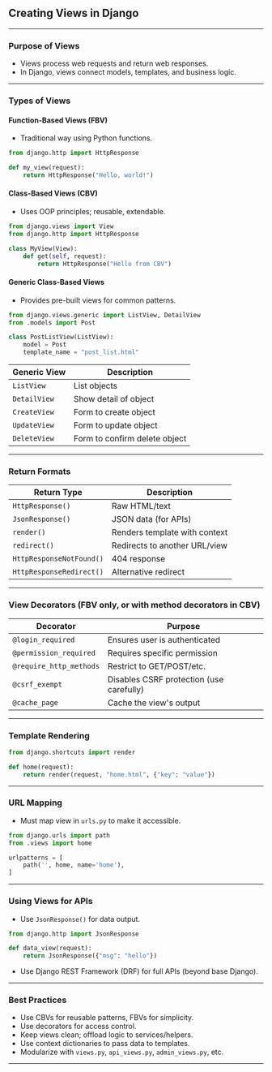 ## Creating Views in Django

---

### Purpose of Views

* Views process web requests and return web responses.
* In Django, views connect models, templates, and business logic.

---

### Types of Views

#### Function-Based Views (FBV)

* Traditional way using Python functions.

```python
from django.http import HttpResponse

def my_view(request):
    return HttpResponse("Hello, world!")
```

#### Class-Based Views (CBV)

* Uses OOP principles; reusable, extendable.

```python
from django.views import View
from django.http import HttpResponse

class MyView(View):
    def get(self, request):
        return HttpResponse("Hello from CBV")
```

#### Generic Class-Based Views

* Provides pre-built views for common patterns.

```python
from django.views.generic import ListView, DetailView
from .models import Post

class PostListView(ListView):
    model = Post
    template_name = "post_list.html"
```

| Generic View | Description                   |
| ------------ | ----------------------------- |
| `ListView`   | List objects                  |
| `DetailView` | Show detail of object         |
| `CreateView` | Form to create object         |
| `UpdateView` | Form to update object         |
| `DeleteView` | Form to confirm delete object |

---

### Return Formats

| Return Type              | Description                   |
| ------------------------ | ----------------------------- |
| `HttpResponse()`         | Raw HTML/text                 |
| `JsonResponse()`         | JSON data (for APIs)          |
| `render()`               | Renders template with context |
| `redirect()`             | Redirects to another URL/view |
| `HttpResponseNotFound()` | 404 response                  |
| `HttpResponseRedirect()` | Alternative redirect          |

---

### View Decorators (FBV only, or with method decorators in CBV)

| Decorator               | Purpose                                  |
| ----------------------- | ---------------------------------------- |
| `@login_required`       | Ensures user is authenticated            |
| `@permission_required`  | Requires specific permission             |
| `@require_http_methods` | Restrict to GET/POST/etc.                |
| `@csrf_exempt`          | Disables CSRF protection (use carefully) |
| `@cache_page`           | Cache the view's output                  |

---

### Template Rendering

```python
from django.shortcuts import render

def home(request):
    return render(request, "home.html", {"key": "value"})
```

---

### URL Mapping

* Must map view in `urls.py` to make it accessible.

```python
from django.urls import path
from .views import home

urlpatterns = [
    path('', home, name='home'),
]
```

---

### Using Views for APIs

* Use `JsonResponse()` for data output.

```python
from django.http import JsonResponse

def data_view(request):
    return JsonResponse({"msg": "hello"})
```

* Use Django REST Framework (DRF) for full APIs (beyond base Django).

---

### Best Practices

* Use CBVs for reusable patterns, FBVs for simplicity.
* Use decorators for access control.
* Keep views clean; offload logic to services/helpers.
* Use context dictionaries to pass data to templates.
* Modularize with `views.py`, `api_views.py`, `admin_views.py`, etc.

---
